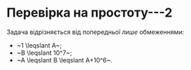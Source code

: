 # Перевірка на простоту---2

Задача відрізняється від попередньої *лише* обмеженнями:

- ~1 \leqslant A~;
- ~B \leqslant 10^7~;
- ~A \leqslant B \leqslant A+10^6~.
